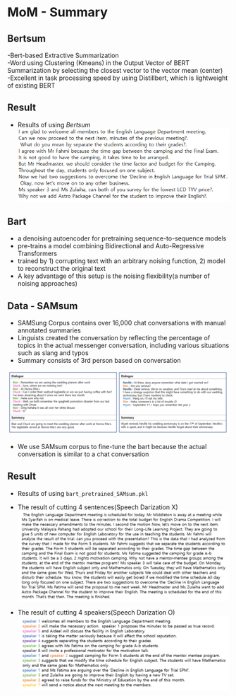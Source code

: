 # MoM - Summary 
## Bertsum
-Bert-based Extractive Summarization  
-Word using Clustering (Kmeans) in the Output Vector of BERT Summarization by selecting the closest vector to the vector mean (center)  
-Excellent in task processing speed by using Distillbert, which is lightweight of existing BERT  

## Result
- Results of using *Bertsum*  
![sum_1](./img/sum_4.PNG) 

## Bart
- a denoising autoencoder for pretraining sequence-to-sequence models  
- pre-trains a model combining Bidirectional and Auto-Regressive Transformers  
- trained by 1) corrupting text with an arbitrary noising function, 2) model to reconstruct the original text  
- A key advantage of this setup is the noising flexibility(a number of noising approaches)  
	
## Data - SAMsum
- SAMSung Corpus contains over 16,000 chat conversations with manual annotated summaries  
- Linguists created the conversation by reflecting the percentage of topics in the actual messenger conversation, including various situations such as slang and typos  
- Summary consists of 3rd person based on conversation  

![sum_1](./img/sum_1.PNG)  
- We use SAMsum corpus to fine-tune the bart because the actual conversation is similar to a chat conversation  

## Result
- Results of using ```bart_pretrained_SAMsum.pkl``` 
 
- The result of cutting 4 sentences(Speech Darization X)  
![sum_3](./img/sum_3.PNG)
- The result of cutting 4 speakers(Speech Darization O)
![sum_2](./img/sum_2.png)
